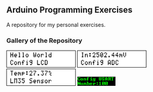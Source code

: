 ## Arduino Programming Exercises
A repository for my personal exercises.

### Gallery of the Repository
![](Display_LCD/Simulate/Album.png)
![](ADC_10Bit_AVCC-VREF/Simulate/Album.png)
![](Sensor_Thermometer_LM35/Simulate/Album.png)
![](UART_Config/Simulate/Album.png)
